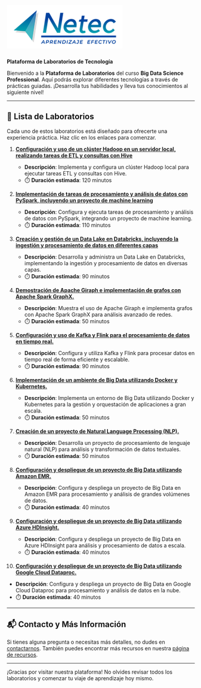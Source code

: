 # ![Logo](images/neteclogo.png) 

**Plataforma de Laboratorios de Tecnología**

Bienvenido a la **Plataforma de Laboratorios** del curso **Big Data Science Professional**. Aquí podrás explorar diferentes tecnologías a través de prácticas guiadas. ¡Desarrolla tus habilidades y lleva tus conocimientos al siguiente nivel!

---

## 🌟 **Lista de Laboratorios**

Cada uno de estos laboratorios está diseñado para ofrecerte una experiencia práctica. Haz clic en los enlaces para comenzar.

1. **[Configuración y uso de un clúster Hadoop en un servidor local, realizando tareas de ETL y consultas con Hive](/BIG_DATSCI_PROF/Capítulo2/lab2.1.md)**
   - **Descripción**: Implementa y configura un clúster Hadoop local para ejecutar tareas ETL y consultas con Hive.
   - ⏱️ **Duración estimada**: 120 minutos

2. **[Implementación de tareas de procesamiento y análisis de datos con PySpark, incluyendo un proyecto de machine learning](/BIG_DATSCI_PROF/Capítulo3/lab3.1.md)**
   - **Descripción**: Configura y ejecuta tareas de procesamiento y análisis de datos con PySpark, integrando un proyecto de machine learning.
   - ⏱️ **Duración estimada**: 110 minutos

3. **[Creación y gestión de un Data Lake en Databricks, incluyendo la ingestión y procesamiento de datos en diferentes capas](ruta-a-laboratorio-pyspark-ml.md)**
   - **Descripción**: Desarrolla y administra un Data Lake en Databricks, implementando la ingestión y procesamiento de datos en diversas capas.
   - ⏱️ **Duración estimada**: 90 minutos

4. **[Demostración de Apache Giraph e implementación de grafos con Apache Spark GraphX.](ruta-a-laboratorio-giraph.md)**
   - **Descripción**: Muestra el uso de Apache Giraph e implementa grafos con Apache Spark GraphX para análisis avanzado de redes.
   - ⏱️ **Duración estimada**: 50 minutos

5. **[Configuración y uso de Kafka y Flink para el procesamiento de datos en tiempo real.](ruta-a-laboratorio-keras-transfer-learning.md)**
   - **Descripción**: Configura y utiliza Kafka y Flink para procesar datos en tiempo real de forma eficiente y escalable.
   - ⏱️ **Duración estimada**: 90 minutos

6. **[Implementación de un ambiente de Big Data utilizando Docker y Kubernetes.](ruta-a-laboratorio-devnet-api.md)**
   - **Descripción**: Implementa un entorno de Big Data utilizando Docker y Kubernetes para la gestión y orquestación de aplicaciones a gran escala.
   - ⏱️ **Duración estimada**: 50 minutos

7. **[Creación de un proyecto de Natural Language Processing (NLP).](ruta-a-laboratorio-devnet-api.md)**
   - **Descripción**: Desarrolla un proyecto de procesamiento de lenguaje natural (NLP) para análisis y transformación de datos textuales.
   - ⏱️ **Duración estimada**: 50 minutos

8. **[Configuración y despliegue de un proyecto de Big Data utilizando Amazon EMR.](ruta-a-laboratorio-devnet-api.md)**
   - **Descripción**: Configura y despliega un proyecto de Big Data en Amazon EMR para procesamiento y análisis de grandes volúmenes de datos.
   - ⏱️ **Duración estimada**: 40 minutos

9. **[Configuración y despliegue de un proyecto de Big Data utilizando Azure HDInsight.](ruta-a-laboratorio-devnet-api.md)**
   - **Descripción**: Configura y despliega un proyecto de Big Data en Azure HDInsight para análisis y procesamiento de datos a escala.
   - ⏱️ **Duración estimada**: 40 minutos

10. **[Configuración y despliegue de un proyecto de Big Data utilizando Google Cloud Dataproc.](ruta-a-laboratorio-devnet-api.md)**
   - **Descripción**: Configura y despliega un proyecto de Big Data en Google Cloud Dataproc para procesamiento y análisis de datos en la nube.
   - ⏱️ **Duración estimada**: 40 minutos

---

## 📬 **Contacto y Más Información**

Si tienes alguna pregunta o necesitas más detalles, no dudes en [contactarnos](mailto:tsoporte@netec.com). También puedes encontrar más recursos en nuestra [página de recursos](https://netec.com).

---

¡Gracias por visitar nuestra plataforma! No olvides revisar todos los laboratorios y comenzar tu viaje de aprendizaje hoy mismo.
